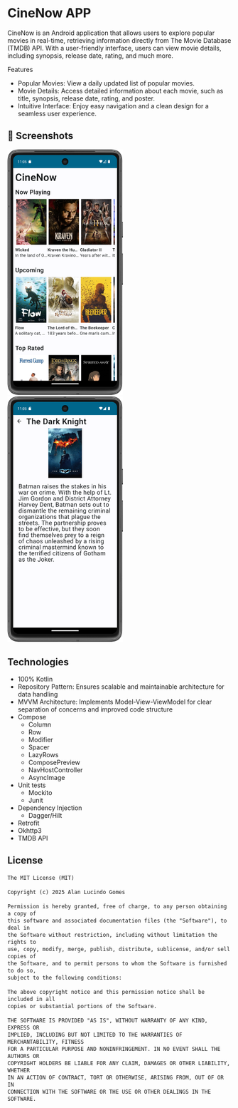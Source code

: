 # CineNow APP
CineNow is an Android application that allows users to explore popular movies in real-time, retrieving information directly from The Movie Database (TMDB) API. With a user-friendly interface, users can view movie details, including synopsis, release date, rating, and much more.

Features
- Popular Movies: View a daily updated list of popular movies.
- Movie Details: Access detailed information about each movie, such as title, synopsis, release date, rating, and poster.
- Intuitive Interface: Enjoy easy navigation and a clean design for a seamless user experience.

## :camera_flash: Screenshots
<p float="left">
<img src="https://github.com/alanliongar/CineNow/blob/master/Screenshot_20241212_200513.png" width=260/>
<img src="https://github.com/alanliongar/CineNow/blob/master/Screenshot_20241212_200544.png" width=260/>
</p>

## Technologies
- 100% Kotlin
- Repository Pattern: Ensures scalable and maintainable architecture for data handling
- MVVM Architecture: Implements Model-View-ViewModel for clear separation of concerns and improved code structure
- Compose
  - Column
  - Row
  - Modifier
  - Spacer
  - LazyRows
  - ComposePreview
  - NavHostController
  - AsyncImage
- Unit tests
  - Mockito
  - Junit
- Dependency Injection
  - Dagger/Hilt
- Retrofit
- Okhttp3
- TMDB API

## License
```
The MIT License (MIT)

Copyright (c) 2025 Alan Lucindo Gomes

Permission is hereby granted, free of charge, to any person obtaining a copy of
this software and associated documentation files (the "Software"), to deal in
the Software without restriction, including without limitation the rights to
use, copy, modify, merge, publish, distribute, sublicense, and/or sell copies of
the Software, and to permit persons to whom the Software is furnished to do so,
subject to the following conditions:

The above copyright notice and this permission notice shall be included in all
copies or substantial portions of the Software.

THE SOFTWARE IS PROVIDED "AS IS", WITHOUT WARRANTY OF ANY KIND, EXPRESS OR
IMPLIED, INCLUDING BUT NOT LIMITED TO THE WARRANTIES OF MERCHANTABILITY, FITNESS
FOR A PARTICULAR PURPOSE AND NONINFRINGEMENT. IN NO EVENT SHALL THE AUTHORS OR
COPYRIGHT HOLDERS BE LIABLE FOR ANY CLAIM, DAMAGES OR OTHER LIABILITY, WHETHER
IN AN ACTION OF CONTRACT, TORT OR OTHERWISE, ARISING FROM, OUT OF OR IN
CONNECTION WITH THE SOFTWARE OR THE USE OR OTHER DEALINGS IN THE SOFTWARE.
```
